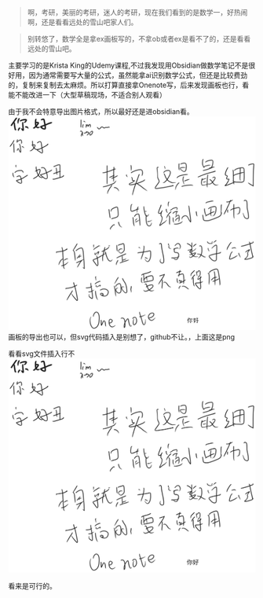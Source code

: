 >啊，考研，美丽的考研，迷人的考研，现在我们看到的是数学一，好热闹啊，还是看看远处的雪山吧家人们。

>别转悠了，数学全是拿ex画板写的，不拿ob或者ex是看不了的，还是看看远处的雪山吧。

主要学习的是Krista King的Udemy课程,不过我发现用Obsidian做数学笔记不是很好用，因为通常需要写大量的公式，虽然能拿ai识别数学公式，但还是比较费劲的，复制来复制去太麻烦。所以打算直接拿Onenote写，后来发现画板也行，看能不能改进一下（大型草稿现场，不适合别人观看）

由于我不会特意导出图片格式，所以最好还是进obsidian看。
![](assets/Pasted%20image%2020250716001557.png)
画板的导出也可以，但svg代码插入是别想了，github不让。，上面这是png

看看svg文件插入行不
![](assets/测试画板.svg)

看来是可行的。